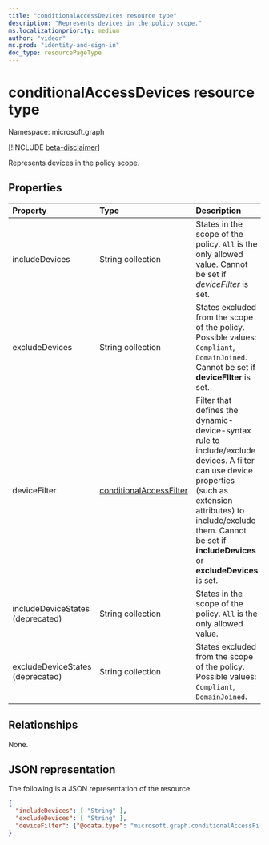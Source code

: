 ```yaml
---
title: "conditionalAccessDevices resource type"
description: "Represents devices in the policy scope."
ms.localizationpriority: medium
author: "videor"
ms.prod: "identity-and-sign-in"
doc_type: resourcePageType
---
```


# conditionalAccessDevices resource type

Namespace: microsoft.graph

[!INCLUDE [beta-disclaimer](../../includes/beta-disclaimer.md)]

Represents devices in the policy scope.

## Properties

| Property     | Type        | Description |
|:-------------|:------------|:------------|
| includeDevices | String collection | States in the scope of the policy. `All` is the only allowed value. Cannot be set if *deviceFIlter* is set. |
| excludeDevices | String collection | States excluded from the scope of the policy. Possible values: `Compliant`, `DomainJoined`. Cannot be set if **deviceFIlter** is set. |
| deviceFilter | [conditionalAccessFilter](conditionalaccessfilter.md) | Filter that defines the dynamic-device-syntax rule to include/exclude devices. A filter can use device properties (such as extension attributes) to include/exclude them. Cannot be set if **includeDevices** or **excludeDevices** is set. |
| includeDeviceStates (deprecated)| String collection | States in the scope of the policy. `All` is the only allowed value. |
| excludeDeviceStates (deprecated)| String collection | States excluded from the scope of the policy. Possible values: `Compliant`, `DomainJoined`. |

## Relationships

None.

## JSON representation

The following is a JSON representation of the resource.

<!-- {
  "blockType": "resource",
  "optionalProperties": [
    "includeDevices",
    "excludeDevices",
    "deviceFilter"
  ],
  "@odata.type": "microsoft.graph.conditionalAccessDevices",
  "baseType": null
}-->

```json
{
  "includeDevices": [ "String" ],
  "excludeDevices": [ "String" ],
  "deviceFilter": {"@odata.type": "microsoft.graph.conditionalAccessFilter"}
}
```

<!-- uuid: 16cd6b66-4b1a-43a1-adaf-3a886856ed98
2019-02-04 14:57:30 UTC -->
<!-- {
  "type": "#page.annotation",
  "description": "conditionalAccessDevices resource",
  "keywords": "",
  "section": "documentation",
  "tocPath": ""
}-->



